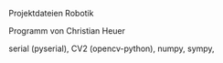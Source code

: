 Projektdateien Robotik

Programm von Christian Heuer

serial (pyserial),
CV2 (opencv-python),
numpy,
sympy,
